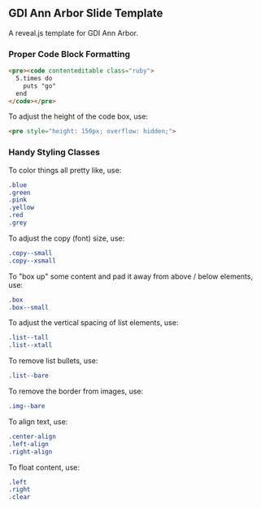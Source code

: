 ## GDI Ann Arbor Slide Template

A reveal.js template for GDI Ann Arbor.


### Proper Code Block Formatting

```html
<pre><code contenteditable class="ruby">
  5.times do
    puts "go"
  end
</code></pre>

```

To adjust the height of the code box, use:

```html
<pre style="height: 150px; overflow: hidden;">
```


### Handy Styling Classes

To color things all pretty like, use:

```css
.blue
.green
.pink
.yellow
.red
.grey
```

To adjust the copy (font) size, use:

```css
.copy--small
.copy--xsmall
```

To "box up" some content and pad it away from above / below elements, use:

```css
.box
.box--small
```

To adjust the vertical spacing of list elements, use:

```css
.list--tall
.list--xtall
```

To remove list bullets, use:

```css
.list--bare
```

To remove the border from images, use:

```css
.img--bare
```

To align text, use:

```css
.center-align
.left-align
.right-align
```

To float content, use:

```css
.left
.right
.clear
```
